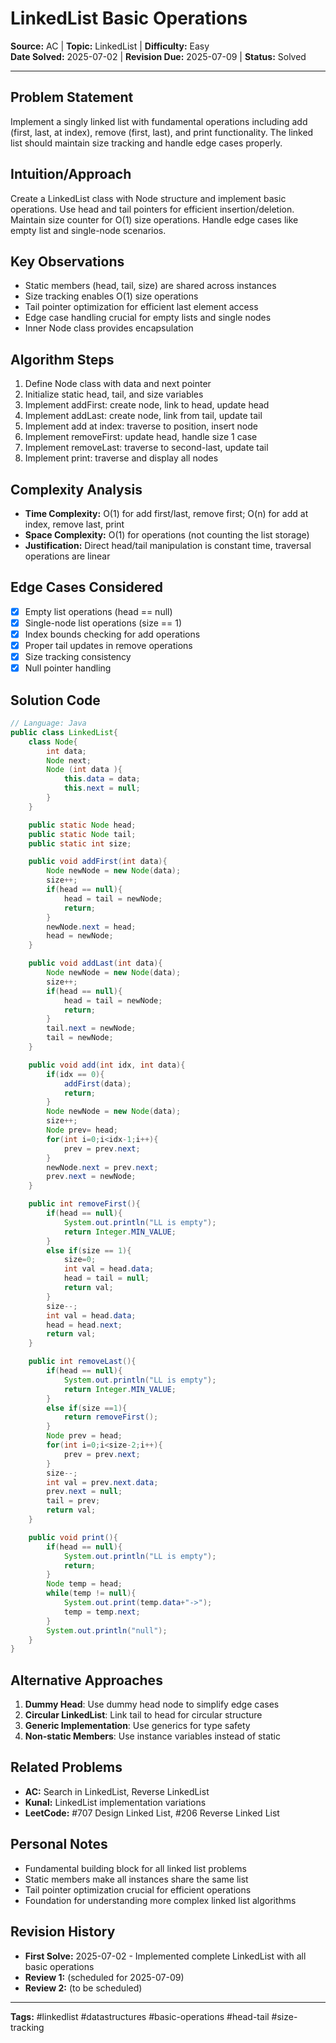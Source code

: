 # LinkedList Basic Operations

**Source:** AC | **Topic:** LinkedList | **Difficulty:** Easy  
**Date Solved:** 2025-07-02 | **Revision Due:** 2025-07-09 | **Status:** Solved

---

## Problem Statement
Implement a singly linked list with fundamental operations including add (first, last, at index), remove (first, last), and print functionality. The linked list should maintain size tracking and handle edge cases properly.

## Intuition/Approach
Create a LinkedList class with Node structure and implement basic operations. Use head and tail pointers for efficient insertion/deletion. Maintain size counter for O(1) size operations. Handle edge cases like empty list and single-node scenarios.

## Key Observations
- Static members (head, tail, size) are shared across instances
- Size tracking enables O(1) size operations
- Tail pointer optimization for efficient last element access
- Edge case handling crucial for empty lists and single nodes
- Inner Node class provides encapsulation

## Algorithm Steps
1. Define Node class with data and next pointer
2. Initialize static head, tail, and size variables
3. Implement addFirst: create node, link to head, update head
4. Implement addLast: create node, link from tail, update tail
5. Implement add at index: traverse to position, insert node
6. Implement removeFirst: update head, handle size 1 case
7. Implement removeLast: traverse to second-last, update tail
8. Implement print: traverse and display all nodes

## Complexity Analysis
- **Time Complexity:** O(1) for add first/last, remove first; O(n) for add at index, remove last, print
- **Space Complexity:** O(1) for operations (not counting the list storage)
- **Justification:** Direct head/tail manipulation is constant time, traversal operations are linear

## Edge Cases Considered
- [x] Empty list operations (head == null)
- [x] Single-node list operations (size == 1)
- [x] Index bounds checking for add operations
- [x] Proper tail updates in remove operations
- [x] Size tracking consistency
- [x] Null pointer handling

## Solution Code

```java
// Language: Java
public class LinkedList{
    class Node{
        int data;
        Node next;
        Node (int data ){
            this.data = data;
            this.next = null;
        }
    }

    public static Node head;
    public static Node tail;
    public static int size;

    public void addFirst(int data){
        Node newNode = new Node(data);
        size++;
        if(head == null){
            head = tail = newNode;
            return;
        }
        newNode.next = head;
        head = newNode;
    }

    public void addLast(int data){
        Node newNode = new Node(data);
        size++;
        if(head == null){
            head = tail = newNode;
            return;
        }
        tail.next = newNode;
        tail = newNode;
    }

    public void add(int idx, int data){
        if(idx == 0){
            addFirst(data);
            return;
        }
        Node newNode = new Node(data);
        size++;
        Node prev= head;
        for(int i=0;i<idx-1;i++){
            prev = prev.next;
        }
        newNode.next = prev.next;
        prev.next = newNode;
    }

    public int removeFirst(){
        if(head == null){
            System.out.println("LL is empty");
            return Integer.MIN_VALUE;
        }
        else if(size == 1){
            size=0;
            int val = head.data;
            head = tail = null;
            return val;
        }
        size--;
        int val = head.data;
        head = head.next;
        return val;
    }

    public int removeLast(){
        if(head == null){
            System.out.println("LL is empty");
            return Integer.MIN_VALUE;
        }
        else if(size ==1){
            return removeFirst();
        }
        Node prev = head;
        for(int i=0;i<size-2;i++){
            prev = prev.next;
        }
        size--;
        int val = prev.next.data;
        prev.next = null;
        tail = prev;
        return val;
    }

    public void print(){
        if(head == null){
            System.out.println("LL is empty");
            return;
        }
        Node temp = head;
        while(temp != null){
            System.out.print(temp.data+"->");
            temp = temp.next;
        }
        System.out.println("null");
    }
}
```

## Alternative Approaches
1. **Dummy Head**: Use dummy head node to simplify edge cases
2. **Circular LinkedList**: Link tail to head for circular structure
3. **Generic Implementation**: Use generics for type safety
4. **Non-static Members**: Use instance variables instead of static

## Related Problems
- **AC:** Search in LinkedList, Reverse LinkedList
- **Kunal:** LinkedList implementation variations
- **LeetCode:** #707 Design Linked List, #206 Reverse Linked List

## Personal Notes
- Fundamental building block for all linked list problems
- Static members make all instances share the same list
- Tail pointer optimization crucial for efficient operations
- Foundation for understanding more complex linked list algorithms

## Revision History
- **First Solve:** 2025-07-02 - Implemented complete LinkedList with all basic operations
- **Review 1:** (scheduled for 2025-07-09)
- **Review 2:** (to be scheduled)

---
**Tags:** #linkedlist #datastructures #basic-operations #head-tail #size-tracking 
